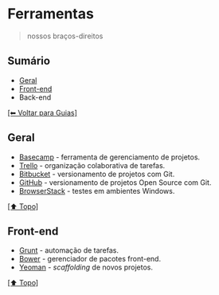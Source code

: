 # Ferramentas
> nossos braços-direitos

## Sumário
- [Geral](https://github.com/mktvirtual/guides/tree/master/ferramentas#geral)
- [Front-end](https://github.com/mktvirtual/guides/tree/master/ferramentas#front-end)
- Back-end

[[⬅︎ Voltar para Guias]](https://github.com/mktvirtual/guides)

## Geral

- [Basecamp](https://basecamp.com/) - ferramenta de gerenciamento de projetos.
- [Trello](https://trello.com) - organização colaborativa de tarefas.
- [Bitbucket](bitbucket.com) - versionamento de projetos com Git.
- [GitHub](https://github.com) - versionamento de projetos Open Source com Git.
- [BrowserStack](https://browserstack.com) - testes em ambientes Windows.

[[⬆︎ Topo]](#sum%C3%A1rio)

## Front-end

- [Grunt](http://gruntjs.com/) - automação de tarefas.
- [Bower](http://bower.io/) - gerenciador de pacotes front-end.
- [Yeoman](http://yeoman.io/) - *scaffolding* de novos projetos.

[[⬆︎ Topo]](#sum%C3%A1rio)
